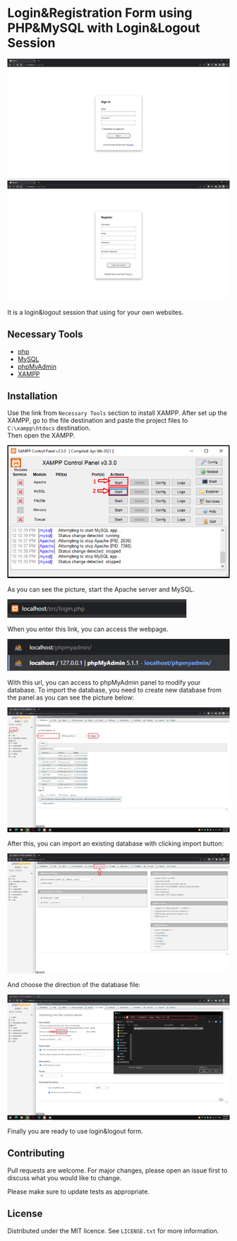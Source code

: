 # Login&Registration Form using PHP&MySQL with Login&Logout Session

![login](https://github.com/ataberkyiilmaz/Login-Registration-Form-using-PHP-MySQL-with-Login-Logout-Session/blob/main/images/login.PNG)
![register](https://github.com/ataberkyiilmaz/Login-Registration-Form-using-PHP-MySQL-with-Login-Logout-Session/blob/main/images/register.PNG)

It is a login&logout session that using for your own websites.

## Necessary Tools

- [php](https://www.php.net/)
- [MySQL](https://www.mysql.com/)
- [phpMyAdmin](https://www.phpmyadmin.net/)
- [XAMPP](https://www.apachefriends.org/index.html)

## Installation

Use the link from `Necessary Tools` section to install XAMPP. After set up the XAMPP, go to the file destination and paste the project files to `C:\xampp\htdocs` destination.  
Then open the XAMPP. 

![xampp](https://github.com/ataberkyiilmaz/Login-Registration-Form-using-PHP-MySQL-with-Login-Logout-Session/blob/main/images/xampp.PNG)

As you can see the picture, start the Apache server and MySQL.
  
![url1](https://github.com/ataberkyiilmaz/Login-Registration-Form-using-PHP-MySQL-with-Login-Logout-Session/blob/main/images/url_php.PNG)

When you enter this link, you can access the webpage. 
 
![url2](https://github.com/ataberkyiilmaz/Login-Registration-Form-using-PHP-MySQL-with-Login-Logout-Session/blob/main/images/url_phpmyadmin.png)

With this url, you can access to phpMyAdmin panel to modify your database. To import the database, you need to create new database from the panel as you can see the picture below:

![importdb1](https://github.com/ataberkyiilmaz/Login-Registration-Form-using-PHP-MySQL-with-Login-Logout-Session/blob/main/images/importDB.png)

After this, you can import an existing database with clicking import button:

![importdb2](https://github.com/ataberkyiilmaz/Login-Registration-Form-using-PHP-MySQL-with-Login-Logout-Session/blob/main/images/importDB1.png)

And choose the direction of the database file:

![importdb2](https://github.com/ataberkyiilmaz/Login-Registration-Form-using-PHP-MySQL-with-Login-Logout-Session/blob/main/images/importDB2.png)

Finally you are ready to use login&logout form.

## Contributing
Pull requests are welcome. For major changes, please open an issue first to discuss what you would like to change.

Please make sure to update tests as appropriate.

## License
Distributed under the MIT licence. See `LICENSE.txt` for more information.
